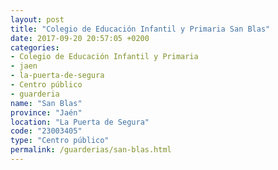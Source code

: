 ```yaml
---
layout: post
title: "Colegio de Educación Infantil y Primaria San Blas"
date: 2017-09-20 20:57:05 +0200
categories:
- Colegio de Educación Infantil y Primaria
- jaen
- la-puerta-de-segura
- Centro público
- guarderia
name: "San Blas"
province: "Jaén"
location: "La Puerta de Segura"
code: "23003405"
type: "Centro público"
permalink: /guarderias/san-blas.html
---
```

